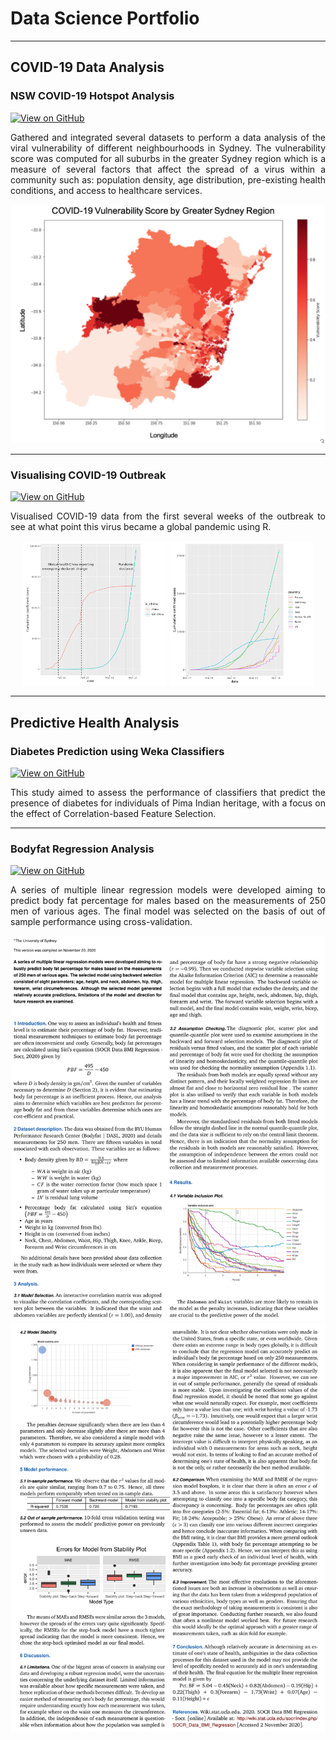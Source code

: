 # Data Science Portfolio
---
## COVID-19 Data Analysis

### NSW COVID-19 Hotspot Analysis

[![View on GitHub](https://img.shields.io/badge/GitHub-View_on_GitHub-blue?logo=GitHub)](https://github.com/apil9944/nsw-covid19-hotspot-analysis)

<p align="justify">
Gathered and integrated several datasets to perform a data analysis of the viral vulnerability of different neighbourhoods in Sydney. The vulnerability score was computed for all suburbs in the greater Sydney region which is a measure of several factors that affect the spread of a virus within a community such as: population density, age distribution, pre-existing health conditions, and access to healthcare services.
</p>
<center><img src="images/covid-heatmap.png"/></center>

---
### Visualising COVID-19 Outbreak

[![View on GitHub](https://img.shields.io/badge/GitHub-View_on_GitHub-blue?logo=GitHub)](https://github.com/apil9944/visualising-covid-19)

<p align="justify">
Visualised COVID-19 data from the first several weeks of the outbreak to see at what point this virus became a global pandemic using R.
</p>
<center><img src="images/visualising-covid-1.png" width="230"/> <img src="images/visualising-covid-2.png" width="230"/></center>


---
## Predictive Health Analysis

### Diabetes Prediction using Weka Classifiers

[![View on GitHub](https://img.shields.io/badge/GitHub-View_on_GitHub-blue?logo=GitHub)](https://github.com/apil9944/diabetes-prediction-classifiers)

<p align="justify">
This study aimed to assess the performance of classifiers that predict the presence of diabetes for individuals of Pima Indian heritage, with a focus on the effect of Correlation-based Feature Selection.
</p>

---
### Bodyfat Regression Analysis

[![View on GitHub](https://img.shields.io/badge/GitHub-View_on_GitHub-blue?logo=GitHub)](https://github.com/apil9944/bodyfat-regression-analysis)

<p align="justify">
 A series of multiple linear regression models were developed aiming to predict body fat percentage for males based on the measurements of 250 men of various ages. The final model was selected on the basis of out of sample performance using cross-validation.
</p>
<center><img src="images/bf-1.png"/></center>
<center><img src="images/bf-2.png"/></center>

